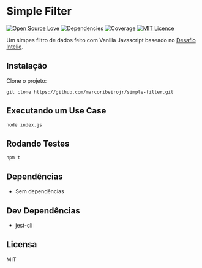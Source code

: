 # Simple Filter
[![Open Source Love](https://badges.frapsoft.com/os/v2/open-source.svg?v=103)](https://github.com/ellerbrock/open-source-badges/)
![Dependencies](https://img.shields.io/badge/dependencies-no%20dependencies-brightgreen.svg)
![Coverage](https://img.shields.io/badge/coverage-95%25-brightgreen.svg)
[![MIT Licence](https://badges.frapsoft.com/os/mit/mit.png?v=103)](https://opensource.org/licenses/mit-license.php)


Um simpes filtro de dados feito com Vanilla Javascript baseado no [Desafio Intelie](https://gist.github.com/jlbfalcao/515d816c11e1a3ac2ff5fa540c671676).

## Instalação
Clone o projeto:

`git clone https://github.com/marcoribeirojr/simple-filter.git`

## Executando um Use Case
`node index.js`

## Rodando Testes
`npm t`

## Dependências
- Sem dependências

## Dev Dependências
- jest-cli

## Licensa
MIT

